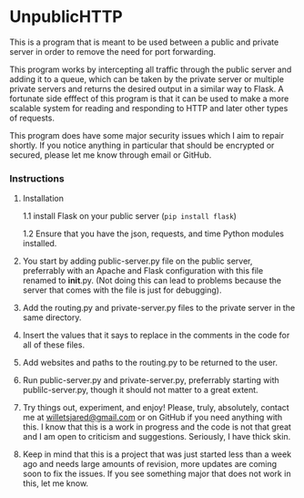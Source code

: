 # UnpublicHTTP
This is a program that is meant to be used between a public and private server in order to remove the need for port forwarding.

This program works by intercepting all traffic through the public server and adding it to a queue, which can be taken by the private server or multiple private servers and returns the desired output in a similar way to Flask. A fortunate
side efffect of this program is that it can be used to make a more scalable system for reading and responding to HTTP and later other types of requests.

This program does have some major security issues which I aim to repair shortly. If you notice anything in particular that should be encrypted or secured, please let me know through email or GitHub.

### Instructions

1. Installation

    1.1 install Flask on your public server (```pip install flask```)
    
    1.2 Ensure that you have the json, requests, and time Python modules installed.

2. You start by adding public-server.py file on the public server, preferrably with an Apache and Flask configuration with this file renamed to __init__.py. (Not doing this can lead to problems because the server that comes with the file is just for debugging).

3. Add the routing.py and private-server.py files to the private server in the same directory.

4. Insert the values that it says to replace in the comments in the code for all of these files.

5. Add websites and paths to the routing.py to be returned to the user.

6. Run public-server.py and private-server.py, preferrably starting with publilc-server.py, though it should not matter to a great extent.

7. Try things out, experiment, and enjoy! Please, truly, absolutely, contact me at willetsjared@gmail.com or on GitHub if you need anything with this. I know that this is a work in progress and the code is not that great and I am open to criticism and suggestions. Seriously, I have thick skin.

8. Keep in mind that this is a project that was just started less than a week ago and needs large amounts of revision, more updates are coming soon to fix the issues. If you see something major that does not work in this, let me know.